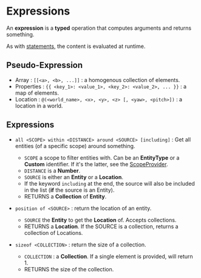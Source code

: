# Expressions

An **expression** is a **typed** operation that computes arguments and returns something.

As with [statements](statements.md), the content is evaluated at runtime.

## Pseudo-Expression

- Array : `[[<a>, <b>, ...]]` : a homogenous collection of elements.
- Properties : `{{ <key_1>: <value_1>, <key_2>: <value_2>, ... }}` : a map of elements.
- Location : `@(<world_name>, <x>, <y>, <z> [, <yaw>, <pitch>])` : a location in a world.

## Expressions

- `all <SCOPE> within <DISTANCE> around <SOURCE> [including]` : Get all entities (of a specific scope) around something.
    - `SCOPE` a scope to filter entities with. Can be an **EntityType** or a **Custom** identifier.
      If it's the latter, see the [ScopeProvider](/src/main/java/fr/jamailun/ultimatespellsystem/bukkit/providers/ScopeProvider.java).
    - `DISTANCE` is a **Number**.
    - `SOURCE` is either an **Entity** or a **Location**.
    - If the keyword `including` at the end, the source will also be included in the list (**if** the source is an Entity).
    - RETURNS a **Collection** of **Entity**.


- `position of <SOURCE>` : return the location of an entity.
    - `SOURCE` the **Entity** to get the **Location** of. Accepts collections.
    - RETURNS a **Location**. If the SOURCE is a collection, returns a collection of Locations.


- `sizeof <COLLECTION>` : return the size of a collection.
  - `COLLECTION` : a **Collection**. If a single element is provided, will return 1.
  - RETURNS the size of the collection.
